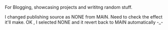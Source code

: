 For Blogging, showcasing projects and writitng random stuff.

I changed publishing source as NONE from MAIN. Need to check the effect it'll make. OK , I selected NONE and it revert back to MAIN automatically -_-

